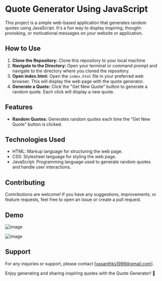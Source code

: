 

# Quote Generator Using JavaScript

This project is a simple web-based application that generates random quotes using JavaScript. It's a fun way to display inspiring, thought-provoking, or motivational messages on your website or application.

## How to Use

1. **Clone the Repository:** Clone this repository to your local machine 
2. **Navigate to the Directory:** Open your terminal or command prompt and navigate to the directory where you cloned the repository.
3. **Open index.html:** Open the `index.html` file in your preferred web browser. This will display the web page with the quote generator.
4. **Generate a Quote:** Click the "Get New Quote" button to generate a random quote. Each click will display a new quote.

## Features

- **Random Quotes:** Generates random quotes each time the "Get New Quote" button is clicked.

## Technologies Used

- HTML: Markup language for structuring the web page.
- CSS: Stylesheet language for styling the web page.
- JavaScript: Programming language used to generate random quotes and handle user interactions.

## Contributing

Contributions are welcome! If you have any suggestions, improvements, or feature requests, feel free to open an issue or create a pull request.

## Demo

![image](https://github.com/VasantkumarKS/Quote-Generator-Using-JS/assets/140141536/3e266ac6-3bb3-4f24-9659-4c1fc610fb0c)

![image](https://github.com/VasantkumarKS/Quote-Generator-Using-JS/assets/140141536/48b889cb-1a1c-430c-8187-73705de0409f)


## Support

For any inquiries or support, please contact [vasanthks1999@gmail.com].

Enjoy generating and sharing inspiring quotes with the Quote Generator! 🌟
